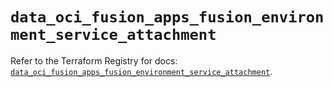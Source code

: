 # `data_oci_fusion_apps_fusion_environment_service_attachment`

Refer to the Terraform Registry for docs: [`data_oci_fusion_apps_fusion_environment_service_attachment`](https://registry.terraform.io/providers/oracle/oci/6.18.0/docs/data-sources/fusion_apps_fusion_environment_service_attachment).
